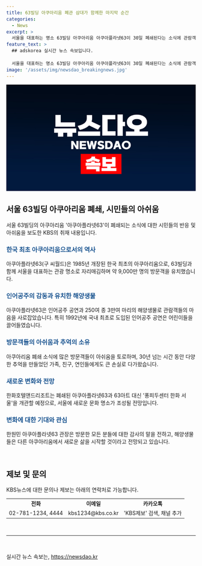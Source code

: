 ```yaml
---
title: 63빌딩 아쿠아리움 폐관 삼대가 함께한 마지막 순간
categories:
  - News
excerpt: >
  서울을 대표하는 명소 63빌딩 아쿠아리움 아쿠아플라넷63이 30일 폐쇄된다는 소식에 관람객들은 아쉬움을 토로했다. 한국 최초의 아쿠아리움으로 9,000만 명의 방문객을 맞이한 이곳은 인어공주 공연과 다양한 해양생물로 사랑받았다. 하지만 63스퀘어의 리노베이션으로 폐쇄될 예정이며, 대신 퐁피두센터 한화 서울이 2025년 개관 예정이다. 이에 관람객들은 새로운 명소가 자리 잡을 수 있을지 기대하고 있다.
feature_text: >
  ## adskorea 실시간 뉴스 속보입니다.

  서울을 대표하는 명소 63빌딩 아쿠아리움 아쿠아플라넷63이 30일 폐쇄된다는 소식에 관람객들은 아쉬움을 토로했다. 한국 최초의 아쿠아리움으로 9,000만 명의 방문객을 맞이한 이곳은 인어공주 공연과 다양한 해양생물로 사랑받았다. 하지만 63스퀘어의 리노베이션으로 폐쇄될 예정이며, 대신 퐁피두센터 한화 서울이 2025년 개관 예정이다. 이에 관람객들은 새로운 명소가 자리 잡을 수 있을지 기대하고 있다.
image: '/assets/img/newsdao_breakingnews.jpg'
---
```


<p><img src="/assets/img/newsdao_breakingnews.jpg" alt="adskorea 속보" /></p>

<h2 data-ke-size="size26">서울 63빌딩 아쿠아리움 폐쇄, 시민들의 아쉬움</h2>

<p data-ke-size="size16">서울 63빌딩의 아쿠아리움 '아쿠아플라넷63'이 폐쇄되는 소식에 대한 시민들의 반응 및 아쉬움을 보도한 KBS의 취재 내용입니다.</p>

<h3><b><span style="color: #1a5490;">한국 최초 아쿠아리움으로서의 역사</span></b></h3>

<p data-ke-size="size16">아쿠아플라넷63(구 씨월드)은 1985년 개장된 한국 최초의 아쿠아리움으로, 63빌딩과 함께 서울을 대표하는 관광 명소로 자리매김하며 약 9,000만 명의 방문객을 유치했습니다.</p>

<h3><b><span style="color: #1a5490;">인어공주의 감동과 유치한 해양생물</span></b></h3>

<p data-ke-size="size16">아쿠아플라넷63은 인어공주 공연과 250여 종 3만여 마리의 해양생물로 관람객들의 마음을 사로잡았습니다. 특히 1992년에 국내 최초로 도입된 인어공주 공연은 어린이들을 끌어들였습니다.</p>

<h3><b><span style="color: #1a5490;">방문객들의 아쉬움과 추억의 소유</span></b></h3>

<p data-ke-size="size16">아쿠아리움 폐쇄 소식에 많은 방문객들이 아쉬움을 토로하며, 30년 넘는 시간 동안 다양한 추억을 만들었던 가족, 친구, 연인들에게도 큰 손실로 다가왔습니다.</p>

<h3><b><span style="color: #1a5490;">새로운 변화와 전망</span></b></h3>

<p data-ke-size="size16">한화호텔앤드리조트는 폐쇄된 아쿠아플라넷63과 63아트 대신 '퐁피두센터 한화 서울'을 개관할 예정으로, 서울에 새로운 문화 명소가 조성될 전망입니다.</p>

<h3><b><span style="color: #1a5490;">변화에 대한 기대와 관심</span></b></h3>

<p data-ke-size="size16">한원민 아쿠아플라넷63 관장은 방문한 모든 분들에 대한 감사의 말을 전하고, 해양생물들은 다른 아쿠아리움에서 새로운 삶을 시작할 것이라고 전망되고 있습니다.</p>

<p data-ke-size="size16">&nbsp;</p>

<h2 data-ke-size="size26">제보 및 문의</h2>

<p data-ke-size="size16">KBS뉴스에 대한 문의나 제보는 아래의 연락처로 가능합니다.</p>

<table>
<tbody>
<tr>
<td style="text-align: center; height: 17px;"><b>전화</b></td>
<td style="text-align: center; height: 17px;"><b>이메일</b></td>
<td style="text-align: center; height: 17px;"><b>카카오톡</b></td>
</tr>
<tr>
<td style="text-align: center; height: 17px;">02-781-1234, 4444</td>
<td style="text-align: center; height: 17px;">kbs1234@kbs.co.kr</td>
<td style="text-align: center; height: 17px;">'KBS제보' 검색, 채널 추가</td>
</tr>
</tbody>
</table>

<p data-ke-size="size16">&nbsp;</p>

<hr>

<p data-ke-size="size16">&nbsp;</p>
실시간 뉴스 속보는, <a href="https://newsdao.kr" rel="dofollow">https://newsdao.kr</a>


